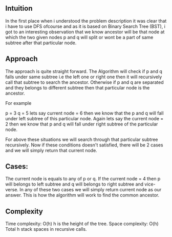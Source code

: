 ## Intuition
In the first place when i understood the problem description it was clear that i have to use DFS ofcourse and as it is based on Binary Search Tree (BST), i got to an interesting observation that we know ancestor will be that node at which the two given nodes p and q will split or wont be a part of same subtree after that particular node.

## Approach
The approach is quite straight forward. The Algorithm will check if p and q falls under same subtree i.e the left one or right one then it will recursively call that subtree to search the ancestor.
Otherwise if p and q are separated and they belongs to different subtree then that particular node is the ancestor.

For example

p = 3
q = 5
lets say current node = 6 then we know that the p and q will fall under left subtree of this particular node.
Again lets say the current node = 2 then we know that p and q will fall under right subtree of the particular node.

For above these situations we will search through that particular subtree recursively.
Now if these conditions doesn't satisfied, there will be 2 cases and we will simply return that current node.

## Cases:

The current node is equals to any of p or q.
If the current node = 4 then p will belongs to left subtree and q will belongs to right subtree and vice-verse.
In any of these two cases we will simply return current node as our answer.
This is how the algorithm will work to find the common ancestor.

## Complexity
Time complexity: O(h)
h is the height of the tree.
Space complexity: O(h)
Total h stack spaces in recursive calls.


